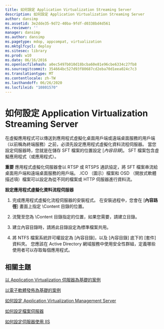 ```yaml
---
title: 如何設定 Application Virtualization Streaming Server
description: 如何設定 Application Virtualization Streaming Server
author: dansimp
ms.assetid: 3e2dde35-9d72-40ba-9fdf-d0338bd4d561
ms.reviewer: ''
manager: dansimp
ms.author: dansimp
ms.pagetype: mdop, appcompat, virtualization
ms.mktglfcycl: deploy
ms.sitesec: library
ms.prod: w10
ms.date: 06/16/2016
ms.openlocfilehash: a0ec5497b010d18bcba60e81e96cbe6334c27fb8
ms.sourcegitcommit: 354664bc527d93f80687cd2eba70d1eea024c7c3
ms.translationtype: MT
ms.contentlocale: zh-TW
ms.lasthandoff: 06/26/2020
ms.locfileid: "10801570"
---
```

# 如何設定 Application Virtualization Streaming Server


在虛擬應用程式可以傳送到應用程式虛擬化桌面用戶端或遠端桌面服務的用戶端（以前稱為終端服務）之前，必須先設定應用程式虛擬化資料流程伺服器。 當您設定伺服器時，您就是在儲存 SFT 檔案的位置設定 [*內容目錄*]。 SFT 檔案包含虛擬應用程式（或應用程式）。

**重要** 應用程式虛擬化伺服器會以 RTSP 或 RTSPS 通訊協定，將 SFT 檔案串流給桌面用戶端和遠端桌面服務的用戶端。 .ICO （圖示）檔案和 OSD （開放式軟體描述項）檔案可以設定為從不同的檔案或 HTTP 伺服器進行資料流。

 

**設定應用程式虛擬化資料流程伺服器**

1.  完成應用程式虛擬化流程伺服器的安裝程式。 在安裝過程中，您會在 [**內容路徑**] 畫面上指定 \\Content 目錄的位置。

2.  流覽至您為 \\Content 目錄指定的位置，如果您需要，請建立目錄。

3.  建立內容目錄時，請將此目錄設定為標準檔案共用。

4.  將 NTFS 檔案系統許可權設定為 [內容目錄]，以及 [內容目錄] 底下的 [套件] 資料夾。 您應該在 Active Directory 網域服務中使用安全性群組，定義哪些使用者可以存取每個應用程式。

## 相關主題


[以 Application Virtualization 伺服器為基礎的案例](application-virtualization-server-based-scenario.md)

[以電子軟體發佈為基礎的案例](electronic-software-distribution-based-scenario.md)

[如何設定 Application Virtualization Management Server](how-to-configure-the-application-virtualization-management-servers.md)

[如何設定檔案伺服器](how-to-configure-the-file-server.md)

[如何設定伺服器使用 IIS](how-to-configure-the-server-for-iis.md)

 

 





